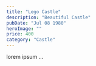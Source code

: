 ```yaml
---
title: "Lego Castle"
description: "Beautiful Castle"
pubDate: "Jul 08 1980"
heroImage: ""
price: 400 
category: "Castle"
---
```


lorem ipsum ...